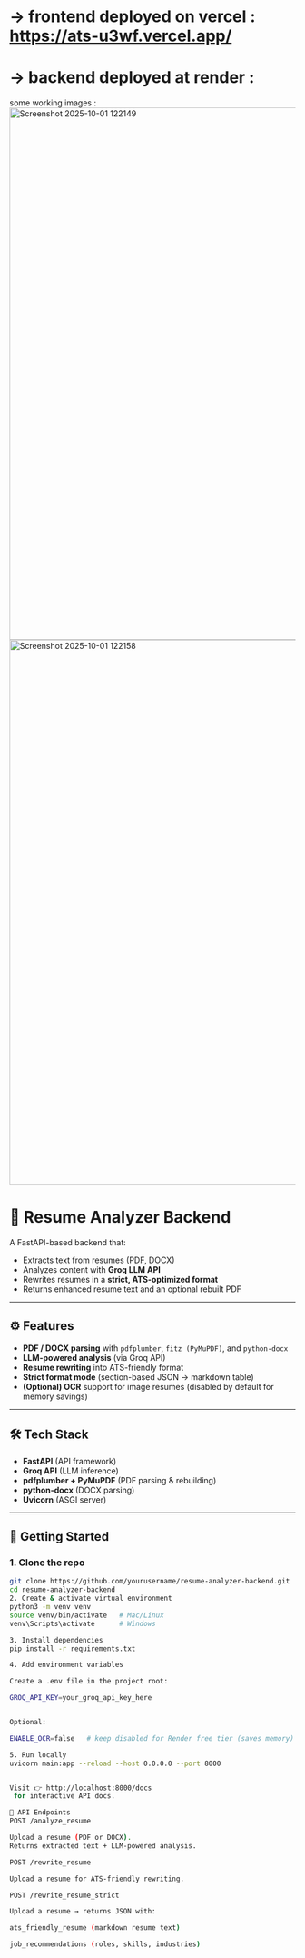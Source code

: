 
# -> frontend deployed on vercel : https://ats-u3wf.vercel.app/
# -> backend deployed at render :

some working images : 
<img width="1670" height="937" alt="Screenshot 2025-10-01 122149" src="https://github.com/user-attachments/assets/3cc1032a-62f3-4a18-a6be-f861c923e636" />
<img width="1693" height="960" alt="Screenshot 2025-10-01 122158" src="https://github.com/user-attachments/assets/a4f90330-3559-490a-af84-6ae95b4cf60b" />


# 📄 Resume Analyzer Backend

A FastAPI-based backend that:
- Extracts text from resumes (PDF, DOCX)
- Analyzes content with **Groq LLM API**
- Rewrites resumes in a **strict, ATS-optimized format**
- Returns enhanced resume text and an optional rebuilt PDF

---

## ⚙️ Features
- **PDF / DOCX parsing** with `pdfplumber`, `fitz (PyMuPDF)`, and `python-docx`
- **LLM-powered analysis** (via Groq API)
- **Resume rewriting** into ATS-friendly format
- **Strict format mode** (section-based JSON → markdown table)
- **(Optional) OCR** support for image resumes (disabled by default for memory savings)

---

## 🛠️ Tech Stack
- **FastAPI** (API framework)
- **Groq API** (LLM inference)
- **pdfplumber + PyMuPDF** (PDF parsing & rebuilding)
- **python-docx** (DOCX parsing)
- **Uvicorn** (ASGI server)

---

## 🚀 Getting Started

### 1. Clone the repo
```bash
git clone https://github.com/yourusername/resume-analyzer-backend.git
cd resume-analyzer-backend
2. Create & activate virtual environment
python3 -m venv venv
source venv/bin/activate   # Mac/Linux
venv\Scripts\activate      # Windows

3. Install dependencies
pip install -r requirements.txt

4. Add environment variables

Create a .env file in the project root:

GROQ_API_KEY=your_groq_api_key_here


Optional:

ENABLE_OCR=false   # keep disabled for Render free tier (saves memory)

5. Run locally
uvicorn main:app --reload --host 0.0.0.0 --port 8000


Visit 👉 http://localhost:8000/docs
 for interactive API docs.

📌 API Endpoints
POST /analyze_resume

Upload a resume (PDF or DOCX).
Returns extracted text + LLM-powered analysis.

POST /rewrite_resume

Upload a resume for ATS-friendly rewriting.

POST /rewrite_resume_strict

Upload a resume → returns JSON with:

ats_friendly_resume (markdown resume text)

job_recommendations (roles, skills, industries)
